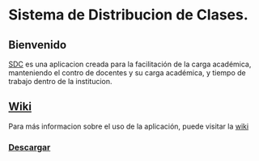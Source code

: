 # Sistema de Distribucion de Clases.
## Bienvenido
[SDC](https://github.com/ArielCalix/DistribucionDeClases/releases) es una aplicacion creada para la facilitación de la carga académica, manteniendo el contro de docentes y su carga académica, y tiempo de trabajo dentro de la institucion.

## [Wiki](https://github.com/ArielCalix/DistribucionDeClases/wiki)
Para más informacion sobre el uso de la aplicación, puede visitar la [wiki](https://github.com/ArielCalix/DistribucionDeClases/wiki)

### [Descargar](https://github.com/ArielCalix/DistribucionDeClases/tree/Debug1.1)
